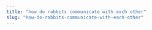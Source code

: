 ```yaml
---
title: "how do rabbits communicate with each other"
slug: "how-do-rabbits-communicate-with-each-other"
---
```


